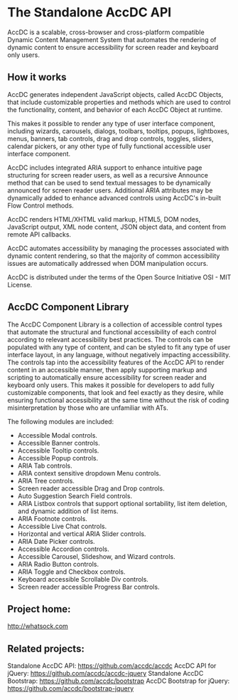 The Standalone AccDC API
=====

AccDC is a scalable, cross-browser and cross-platform compatible Dynamic Content Management System that automates the rendering of dynamic content to ensure accessibility for screen reader and keyboard only users.

How it works
-----

AccDC generates independent JavaScript objects, called AccDC Objects, that include customizable properties and methods which are used to control the functionality, content, and behavior of each AccDC Object at runtime. 

This makes it possible to render any type of user interface component, including wizards, carousels, dialogs, toolbars, tooltips, popups, lightboxes, menus, banners, tab controls, drag and drop controls, toggles, sliders, calendar pickers, or any other type of fully functional accessible user interface component.

AccDC includes integrated ARIA support to enhance intuitive page structuring for screen reader users, as well as a recursive Announce method that can be used to send textual messages to be dynamically announced for screen reader users. Additional ARIA attributes may be dynamically added to enhance advanced controls using AccDC's in-built Flow Control methods. 

AccDC renders HTML/XHTML valid markup, HTML5, DOM nodes, JavaScript output, XML node content, JSON object data, and content from remote API callbacks. 

AccDC automates accessibility by managing the processes associated with dynamic content rendering, so that the majority of common accessibility issues are automatically addressed when DOM manipulation occurs. 

AccDC is distributed under the terms of the Open Source Initiative OSI - MIT License.

AccDC Component Library
-----

The AccDC Component Library is a collection of accessible control types that automate the structural and functional accessibility of each control according to relevant accessibility best practices. The controls can be populated with any type of content, and can be styled to fit any type of user interface layout, in any language, without negatively impacting accessibility. The controls tap into the accessibility features of the AccDC API to render content in an accessible manner, then apply supporting markup and scripting to automatically ensure accessibility for screen reader and keyboard only users. This makes it possible for developers to add fully customizable components, that look and feel exactly as they desire, while ensuring functional accessibility at the same time without the risk of coding misinterpretation by those who are unfamiliar with ATs. 

The following modules are included:

* Accessible Modal controls.
* Accessible Banner controls.
* Accessible Tooltip controls.
* Accessible Popup controls.
* ARIA Tab controls.
* ARIA context sensitive dropdown Menu controls. 
* ARIA Tree controls. 
* Screen reader accessible Drag and Drop controls. 
* Auto Suggestion Search Field controls. 
* ARIA Listbox controls that support optional sortability, list item deletion, and dynamic addition of list items. 
* ARIA Footnote controls. 
* Accessible Live Chat controls. 
* Horizontal and vertical ARIA Slider controls. 
* ARIA Date Picker controls. 
* Accessible Accordion controls. 
* Accessible Carousel, Slideshow, and Wizard controls. 
* ARIA Radio Button controls. 
* ARIA Toggle and Checkbox controls. 
* Keyboard accessible Scrollable Div controls. 
* Screen reader accessible Progress Bar controls.  

Project home:
-----

http://whatsock.com

Related projects:
-----

Standalone AccDC API: https://github.com/accdc/accdc
AccDC API for jQuery: https://github.com/accdc/accdc-jquery
Standalone AccDC Bootstrap: https://github.com/accdc/bootstrap
AccDC Bootstrap for jQuery: https://github.com/accdc/bootstrap-jquery
